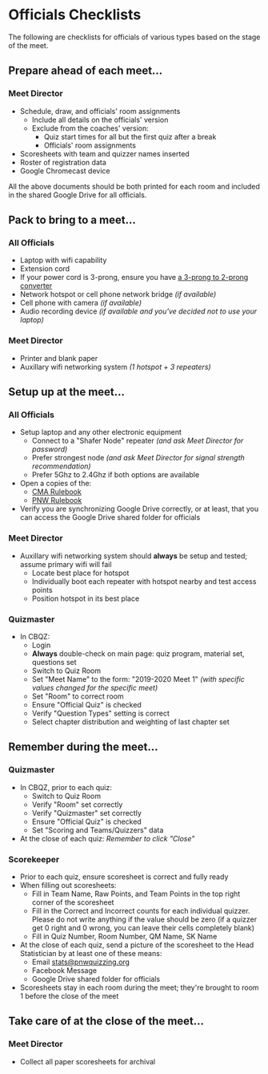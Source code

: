 # Officials Checklists

The following are checklists for officials of various types based on the stage
of the meet.

## Prepare ahead of each meet...

### Meet Director

- Schedule, draw, and officials' room assignments
    - Include all details on the officials' version
    - Exclude from the coaches' version:
        - Quiz start times for all but the first quiz after a break
        - Officials' room assignments
- Scoresheets with team and quizzer names inserted
- Roster of registration data
- Google Chromecast device

All the above documents should be both printed for each room and included in the
shared Google Drive for all officials.

## Pack to bring to a meet...

### All Officials

- Laptop with wifi capability
- Extension cord
- If your power cord is 3-prong, ensure you have
  [a 3-prong to 2-prong converter](http://www.amazon.com/CableWholesale-Wholesale-Grounding-Converter-30W1-32200/dp/B000I96AUM)
- Network hotspot or cell phone network bridge *(if available)*
- Cell phone with camera *(if available)*
- Audio recording device  *(if available and you've decided not to use your laptop)*

### Meet Director

- Printer and blank paper
- Auxillary wifi networking system *(1 hotspot + 3 repeaters)*

## Setup up at the meet...

### All Officials

- Setup laptop and any other electronic equipment
    - Connect to a "Shafer Node" repeater *(and ask Meet Director for password)*
    - Prefer strongest node *(and ask Meet Director for signal strength recommendation)*
    - Prefer 5Ghz to 2.4Ghz if both options are available
- Open a copies of the:
    - [CMA Rulebook](/references_for_quizzing/CMA_rule_book.md)
    - [PNW Rulebook](/references_for_quizzing/PNW_rules.md)
- Verify you are synchronizing Google Drive correctly, or at least, that you can access the Google Drive
  shared folder for officials

### Meet Director

- Auxillary wifi networking system should **always** be setup and tested; assume primary wifi will fail
    - Locate best place for hotspot
    - Individually boot each repeater with hotspot nearby and test access points
    - Position hotspot in its best place

### Quizmaster

- In CBQZ:
    - Login
    - **Always** double-check on main page: quiz program, material set, questions set
    - Switch to Quiz Room
    - Set "Meet Name" to the form: "2019-2020 Meet 1" *(with specific values changed for the specific meet)*
    - Set "Room" to correct room
    - Ensure "Official Quiz" is checked
    - Verify "Question Types" setting is correct
    - Select chapter distribution and weighting of last chapter set

## Remember during the meet...

### Quizmaster

- In CBQZ, prior to each quiz:
    - Switch to Quiz Room
    - Verify "Room" set correctly
    - Verify "Quizmaster" set correctly
    - Ensure "Official Quiz" is checked
    - Set "Scoring and Teams/Quizzers" data
- At the close of each quiz: *Remember to click "Close"*

### Scorekeeper

- Prior to each quiz, ensure scoresheet is correct and fully ready
- When filling out scoresheets:
    - Fill in Team Name, Raw Points, and Team Points in the top right corner of the scoresheet
    - Fill in the Correct and Incorrect counts for each individual quizzer. Please do not write anything if
      the value should be zero (if a quizzer get 0 right and 0 wrong, you can leave their cells completely
      blank)
    - Fill in Quiz Number, Room Number, QM Name, SK Name
- At the close of each quiz, send a picture of the scoresheet to the Head Statistician by at least one of
  these means:
    - Email [stats@pnwquizzing.org](mailto:stats@pnwquizzing.org)
    - Facebook Message
    - Google Drive shared folder for officials
- Scoresheets stay in each room during the meet; they're brought to room 1 before the close of the meet

## Take care of at the close of the meet...

### Meet Director

- Collect all paper scoresheets for archival
